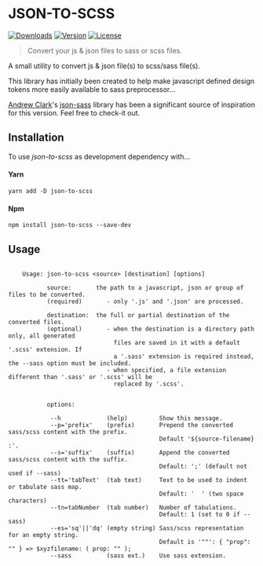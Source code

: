# JSON-TO-SCSS
<p>
  <a href="https://npmcharts.com/compare/json-to-scss?minimal=true"><img src="https://img.shields.io/npm/dm/json-to-scss.svg" alt="Downloads"></a>
  <a href="https://www.npmjs.com/package/json-to-scss"><img src="https://img.shields.io/npm/v/json-to-scss.svg" alt="Version"></a>
  <a href="https://www.npmjs.com/package/json-to-scss"><img src="https://img.shields.io/npm/l/json-to-scss.svg" alt="License"></a>
</p>

> Convert your js & json files to sass or scss files.

A small utility to convert js & json file(s) to scss/sass file(s).

This library has initially been created to help make javascript defined design tokens more easily available to sass preprocessor...

[Andrew Clark](https://github.com/acdlite)'s [json-sass](https://github.com/acdlite/json-sass) library has been a significant source of inspiration for this version. Feel free to check-it out.


## Installation
To use _json-to-scss_ as development dependency with...

#### Yarn
```
yarn add -D json-to-scss
```

#### Npm
```
npm install json-to-scss --save-dev
```

## Usage
```

    Usage: json-to-scss <source> [destination] [options]
    
           source:       the path to a javascript, json or group of files to be converted.
           (required)       - only '.js' and '.json' are processed.
           
           destination:  the full or partial destination of the converted files.
           (optional)       - when the destination is a directory path only, all generated
                              files are saved in it with a default '.scss' extension. If
                              a '.sass' extension is required instead, the --sass option must be included.
                            - when specified, a file extension different than '.sass' or '.scss' will be
                              replaced by '.scss'.
    
                       
           options:
           
            --h             (help)         Show this message.
            --p='prefix'    (prefix)       Prepend the converted sass/scss content with the prefix.
                                           Default '${source-filename} :'.
            --s='suffix'    (suffix)       Append the converted sass/scss content with the suffix.
                                           Default: ';' (default not used if --sass)
            --tt='tabText'  (tab text)     Text to be used to indent or tabulate sass map.
                                           Default: '  ' (two space characters)
            --tn=tabNumber  (tab number)   Number of tabulations.
                                           Default: 1 (set to 0 if --sass)
            --es='sq'||'dq' (empty string) Sass/scss representation for an empty string.
                                           Default is '""': { "prop": "" } => $xyzfilename: ( prop: "" );
            --sass          (sass ext.)    Use sass extension.

 
```